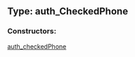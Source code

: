 ## Type: auth\_CheckedPhone  

### Constructors:

[auth\_checkedPhone](../constructors/auth\_checkedPhone.md)  

